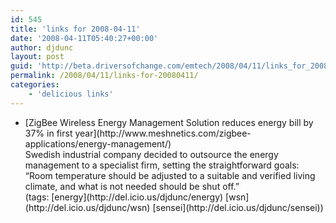 ```yaml
---
id: 545
title: 'links for 2008-04-11'
date: '2008-04-11T05:40:27+00:00'
author: djdunc
layout: post
guid: 'http://beta.driversofchange.com/emtech/2008/04/11/links_for_20080411/'
permalink: /2008/04/11/links-for-20080411/
categories:
    - 'delicious links'
---
```


- <div class="delicious-link">[ZigBee Wireless Energy Management Solution reduces energy bill by 37% in first year](http://www.meshnetics.com/zigbee-applications/energy-management/)</div><div class="delicious-extended">Swedish industrial company decided to outsource the energy management to a specialist firm, setting the straightforward goals: “Room temperature should be adjusted to a suitable and verified living climate, and what is not needed should be shut off.”</div><div class="delicious-tags">(tags: [energy](http://del.icio.us/djdunc/energy) [wsn](http://del.icio.us/djdunc/wsn) [sensei](http://del.icio.us/djdunc/sensei))</div>